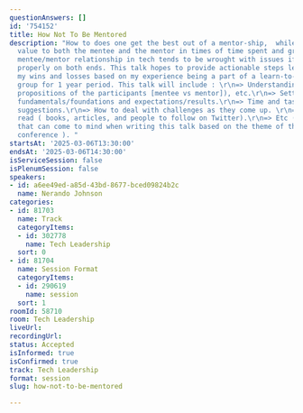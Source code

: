 ```yaml
---
questionAnswers: []
id: '754152'
title: How Not To Be Mentored
description: "How to does one get the best out of a mentor-ship,  while providing
  value to both the mentee and the mentor in times of time spent and growth? \r\n\r\nThe
  mentee/mentor relationship in tech tends to be wrought with issues if not structured
  properly on both ends. This talk hopes to provide actionable steps learned from
  my wins and losses based on my experience being a part of a learn-to-code mentorship
  group for 1 year period. This talk will include : \r\n=> Understanding the value
  propositions of the participants [mentee vs mentor]), etc.\r\n=> Setting relationship
  fundamentals/foundations and expectations/results.\r\n=> Time and task management
  suggestions.\r\n=> How to deal with challenges as they come up. \r\n=> Content to
  read ( books, articles, and people to follow on Twitter).\r\n=> Etc ( Anything else
  that can come to mind when writing this talk based on the theme of the audience/
  conference ). "
startsAt: '2025-03-06T13:30:00'
endsAt: '2025-03-06T14:30:00'
isServiceSession: false
isPlenumSession: false
speakers:
- id: a6ee49ed-a85d-43bd-8677-bced09824b2c
  name: Nerando Johnson
categories:
- id: 81703
  name: Track
  categoryItems:
  - id: 302778
    name: Tech Leadership
  sort: 0
- id: 81704
  name: Session Format
  categoryItems:
  - id: 290619
    name: session
  sort: 1
roomId: 58710
room: Tech Leadership
liveUrl:
recordingUrl:
status: Accepted
isInformed: true
isConfirmed: true
track: Tech Leadership
format: session
slug: how-not-to-be-mentored

---
```

